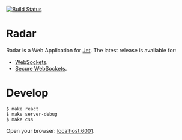 [![Build Status](https://travis-ci.org/lipp/radar.svg?branch=master)](https://travis-ci.org/lipp/radar)

# Radar

Radar is a Web Application for [Jet](http://jetbus.io).
The latest release is available for:

* [WebSockets](http://lipp.github.io/radar).
* [Secure WebSockets](https://lipp.github.io/radar).

# Develop

    $ make react
    $ make server-debug
    $ make css
    
Open your browser: [localhost:6001](http://localhost:6001).
